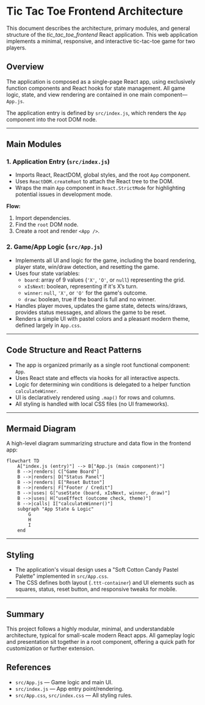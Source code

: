 # Tic Tac Toe Frontend Architecture

This document describes the architecture, primary modules, and general structure of the _tic_tac_toe_frontend_ React application. This web application implements a minimal, responsive, and interactive tic-tac-toe game for two players.

## Overview

The application is composed as a single-page React app, using exclusively function components and React hooks for state management. All game logic, state, and view rendering are contained in one main component—`App.js`.

The application entry is defined by `src/index.js`, which renders the `App` component into the root DOM node.

---

## Main Modules

### 1. Application Entry (`src/index.js`)

- Imports React, ReactDOM, global styles, and the root `App` component.
- Uses `ReactDOM.createRoot` to attach the React tree to the DOM.
- Wraps the main `App` component in `React.StrictMode` for highlighting potential issues in development mode.

**Flow:**
1. Import dependencies.
2. Find the `root` DOM node.
3. Create a root and render `<App />`.

### 2. Game/App Logic (`src/App.js`)

- Implements all UI and logic for the game, including the board rendering, player state, win/draw detection, and resetting the game.
- Uses four state variables:
    - `board`: array of 9 values (`'X'`, `'O'`, or `null`) representing the grid.
    - `xIsNext`: boolean, representing if it's X’s turn.
    - `winner`: `null`, `'X'`, or `'O'` for the game's outcome.
    - `draw`: boolean, true if the board is full and no winner.
- Handles player moves, updates the game state, detects wins/draws, provides status messages, and allows the game to be reset.
- Renders a simple UI with pastel colors and a pleasant modern theme, defined largely in `App.css`.

---

## Code Structure and React Patterns

- The app is organized primarily as a single root functional component: `App`.
- Uses React state and effects via hooks for all interactive aspects.
- Logic for determining win conditions is delegated to a helper function `calculateWinner`.
- UI is declaratively rendered using `.map()` for rows and columns.
- All styling is handled with local CSS files (no UI frameworks).

---

## Mermaid Diagram

A high-level diagram summarizing structure and data flow in the frontend app:

```mermaid
flowchart TD
    A["index.js (entry)"] --> B["App.js (main component)"]
    B -->|renders| C["Game Board"]
    B -->|renders| D["Status Panel"]
    B -->|renders| E["Reset Button"]
    B -->|renders| F["Footer / Credit"]
    B -->|uses| G["useState (board, xIsNext, winner, draw)"]
    B -->|uses| H["useEffect (outcome check, theme)"]
    B -->|calls| I["calculateWinner()"]
    subgraph "App State & Logic"
        G
        H
        I
    end
```

---

## Styling

- The application's visual design uses a "Soft Cotton Candy Pastel Palette" implemented in `src/App.css`.
- The CSS defines both layout (`.ttt-container`) and UI elements such as squares, status, reset button, and responsive tweaks for mobile.

---

## Summary

This project follows a highly modular, minimal, and understandable architecture, typical for small-scale modern React apps. All gameplay logic and presentation sit together in a root component, offering a quick path for customization or further extension.

## References

- `src/App.js` — Game logic and main UI.
- `src/index.js` — App entry point/rendering.
- `src/App.css`, `src/index.css` — All styling rules.

